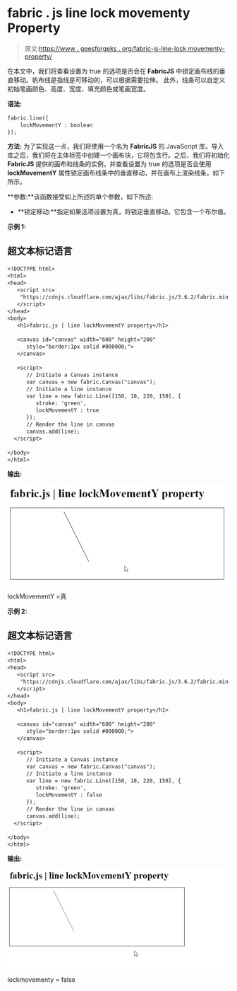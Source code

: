 # fabric . js line lock movementy Property

> 原文:[https://www . geesforgeks . org/fabric-js-line-lock movementy-property/](https://www.geeksforgeeks.org/fabric-js-line-lockmovementy-property/)

在本文中，我们将查看设置为 true 的选项是否会在 **FabricJS** 中锁定画布线的垂直移动。帆布线是指线是可移动的，可以根据需要拉伸。 此外，线条可以自定义初始笔画颜色、高度、宽度、填充颜色或笔画宽度。

**语法:**

```
fabric.line({
    lockMovementY : boolean
});
```

**方法:** 为了实现这一点，我们将使用一个名为 **FabricJS** 的 JavaScript 库。导入库之后，我们将在主体标签中创建一个画布块，它将包含行。之后，我们将初始化 **FabricJS** 提供的画布和线条的实例，并查看设置为 true 的选项是否会使用 **lockMovementY** 属性锁定画布线条中的垂直移动，并在画布上渲染线条，如下所示。

**参数:**该函数接受如上所述的单个参数，如下所述:

*   **锁定移动:**指定如果选项设置为真，将锁定垂直移动。它包含一个布尔值。

**示例 1:**

## 超文本标记语言

```
<!DOCTYPE html> 
<html> 
<head>  
   <script src= 
    "https://cdnjs.cloudflare.com/ajax/libs/fabric.js/3.6.2/fabric.min.js"> 
   </script> 
</head> 
<body> 
   <h1>fabric.js | line lockMovementY property</h1>

   <canvas id="canvas" width="600" height="200"
      style="border:1px solid #000000;"> 
   </canvas> 

   <script>         
      // Initiate a Canvas instance 
      var canvas = new fabric.Canvas("canvas");        
      // Initiate a line instance 
      var line = new fabric.Line([150, 10, 220, 150], { 
         stroke: 'green',
         lockMovementY : true
      }); 
      // Render the line in canvas 
      canvas.add(line); 
  </script>

</body> 
</html> 
```

**输出:**

![](img/e42f63ad3a18de5c45ff60e756dd4074.png)

lockMovementY =真

**示例 2:**

## 超文本标记语言

```
<!DOCTYPE html> 
<html> 
<head>  
   <script src= 
    "https://cdnjs.cloudflare.com/ajax/libs/fabric.js/3.6.2/fabric.min.js"> 
   </script> 
</head> 
<body> 
   <h1>fabric.js | line lockMovementY property</h1>

   <canvas id="canvas" width="600" height="200"
      style="border:1px solid #000000;"> 
   </canvas> 

   <script>         
      // Initiate a Canvas instance 
      var canvas = new fabric.Canvas("canvas");        
      // Initiate a line instance 
      var line = new fabric.Line([150, 10, 220, 150], { 
         stroke: 'green',
         lockMovementY : false
      }); 
      // Render the line in canvas 
      canvas.add(line); 
  </script>

</body> 
</html> 
```

**输出:**

![](img/3c56ffd72ce3a6d98bb263ce847d5e37.png)

lockmovementy = false